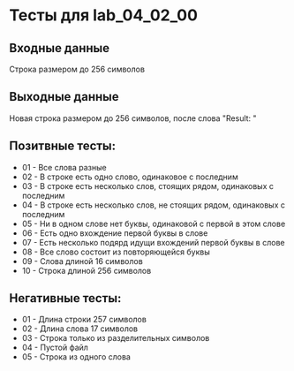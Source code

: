 # Тесты для lab_04_02_00
## Входные данные
Строка размером до 256 символов

## Выходные данные
Новая строка размером до 256 символов, после слова "Result: "

## Позитвные тесты:
- 01 - Все слова разные
- 02 - В строке есть одно слово, одинаковое с последним
- 03 - В строке есть несколько слов, стоящих рядом, одинаковых с последним
- 04 - В строке есть несколько слов, не стоящих рядом, одинаковых с последним
- 05 - Ни в одном слове нет буквы, одинаковой с первой в этом слове
- 06 - Есть одно вхождение первой буквы в слове
- 07 - Есть несколько подярд идущи вхождений первой буквы в слове
- 08 - Все слово состоит из повторяющейся буквы
- 09 - Слова длиной 16 символов
- 10 - Строка длиной 256 символов

## Негативные тесты:
- 01 - Длина строки 257 символов
- 02 - Длина слова 17 символов 
- 03 - Строка только из разделительных символов
- 04 - Пустой файл
- 05 - Строка из одного слова